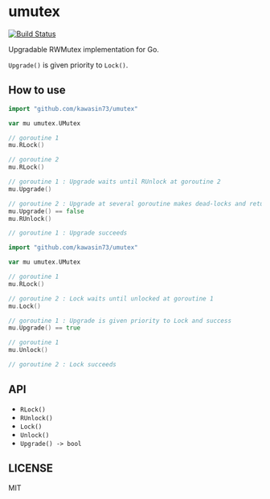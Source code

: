 # umutex

[![Build Status](https://github.com/kawasin73/umutex/workflows/Go/badge.svg)](https://github.com/kawasin73/umutex/actions)

Upgradable RWMutex implementation for Go.

`Upgrade()` is given priority to `Lock()`.

## How to use

```go
import "github.com/kawasin73/umutex"

var mu umutex.UMutex

// goroutine 1
mu.RLock()

// goroutine 2
mu.RLock()

// goroutine 1 : Upgrade waits until RUnlock at goroutine 2
mu.Upgrade()

// goroutine 2 : Upgrade at several goroutine makes dead-locks and return false
mu.Upgrade() == false
mu.RUnlock()

// goroutine 1 : Upgrade succeeds
```

```go
import "github.com/kawasin73/umutex"

var mu umutex.UMutex

// goroutine 1
mu.RLock()

// goroutine 2 : Lock waits until unlocked at goroutine 1
mu.Lock()

// goroutine 1 : Upgrade is given priority to Lock and success
mu.Upgrade() == true

// goroutine 1
mu.Unlock()

// goroutine 2 : Lock succeeds
```

## API

- `RLock()`
- `RUnlock()`
- `Lock()`
- `Unlock()`
- `Upgrade() -> bool`

## LICENSE

MIT
